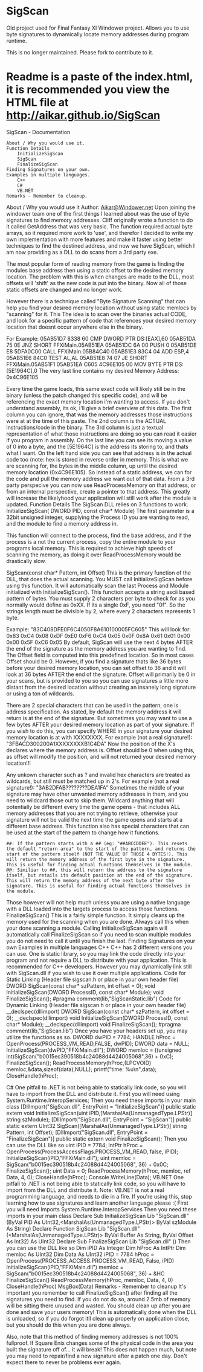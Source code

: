 SigScan
=======

Old project used for Final Fantasy XI Windower project. Allows you to use byte signatures to dynamically locate memory addresses during program runtime.


This is no longer maintained. Please fork to contribute to it.

Readme is a paste of the index.html, it is recommended you view the HTML file at http://aikar.github.io/SigScan
===========


SigScan - Documentation

    About / Why you would use it.
    Function Details
        InitializeSigScan
        SigScan
        FinalizeSigScan
    Finding Signatures on your own.
    Examples in multiple languages.
        C++
        C#
        VB.NET
    Remarks - Remember to cleanup.


About / Why you would use it
Author: Aikar@Windower.net
Upon joining the windower team one of the first things I learned about was the use of byte signatures to find memory addresses. Cliff originally wrote a function to do it called GetAddress that was very basic. The function required actual byte arrays, so it required more work to 'use', and therefor I decided to write my own implementation with more features and make it faster using better techniques to find the destined address, and now we have SigScan, which I am now providing as a DLL to do scans from a 3rd party exe.

The most popular form of reading memory from the game is finding the modules base address then using a static offset to the desired memory location. The problem with this is when changes are made to the DLL, most offsets will 'shift' as the new code is put into the binary. Now all of those static offsets are changed and no longer work.

However there is a technique called "Byte Signature Scanning" that can help you find your desired memory location without using static memlocs by "scanning" for it. This The idea is to scan over the binaries actual CODE, and look for a specific pattern of code that references your desired memory location that doesnt occur anywhere else in the binary.

For Example:
05AB51D7 8338 60 CMP DWORD PTR DS:[EAX],60 05AB51DA 75 0E JNZ SHORT FFXiMain.05AB51EA 05AB51DC 6A 00 PUSH 0 05AB51DE E8 5DFA0C00 CALL FFXiMain.05B84C40 05AB51E3 83C4 04 ADD ESP,4 05AB51E6 84C0 TEST AL,AL 05AB51E8 74 07 JE SHORT FFXiMain.05AB51F1 05AB51EA C605 4C96E105 00 MOV BYTE PTR DS:[5E1964C],0
The very last line contains my desired Memory Address: 0x4C96E105

Every time the game loads, this same exact code will likely still be in the binary (unless the patch changed this specific code), and will be referencing the exact memory location i'm wanting to access. If you don't understand assembly, its ok, i'll give a brief overview of this data. The first column you can ignore, that was the memory addresses those instructions were at at the time of this paste. The 2nd column is the ACTUAL instructions/code in the binary. The 3rd column is just a textual representation of what those instructions are doing so you can read it easier if you program in assembly. On the last line you can see its moving a value of 0 into a byte, and the [5E1964C] is the address its storing to, and thats what I want. On the left hand side you can see that address is in the actual code too (note: hex is stored in reverse order in memory. This is what we are scanning for, the bytes in the middle column, up until the desired memory location (0x4C96E105). So instead of a static address, we can for the code and pull the memory address we want out of that data. From a 3rd party perspecive you can now use ReadProcessMemory on that address, or from an internal perspective, create a pointer to that address.
This greatly will increase the likelyhood your application will still work after the module is updated.
Function Details
The SigScan DLL relies on 3 functions to work.
InitializeSigScan( DWORD PID, const char* Module)
The first parameter is a 32bit unsigned integer, supplying the Process ID you are wanting to read, and the module to find a memory address in.

This function will connect to the process, find the base address, and if the process is a not the current process, copy the entire module to your programs local memory. This is required to achieve high speeds of scanning the memory, as doing it over ReadProcessMemory would be drastically slow.

SigScan(const char* Pattern, int Offset)
This is the primary function of the DLL, that does the actual scanning. You MUST call InitializeSigScan before using this function. It will automatically scan the last Process and Module initialized with InitializeSigScan(). This function accepts a string ascii based pattern of bytes. You must supply 2 characters per byte to check for as you normally would define as 0xXX. If its a single 0xF, you need "0f". So the strings length must be divisible by 2, where every 2 characters represents 1 byte.

Example: "83C408DFE0F6C4050F8A610100005FC605"
This will look for: 0x83 0xC4 0x08 0xDF 0xE0 0xF6 0xC4 0x05 0x0F 0x8A 0x61 0x01 0x00 0x00 0x5F 0xC6 0x05
By default, SigScan will use the next 4 bytes AFTER the end of the signature as the memory address you are wanting to find.
The Offset field is computed into this predefined location. So in most cases Offset should be 0. However, if you find a signature thats like 36 bytes before your desired memory location, you can set offset to 36 and it will look at 36 bytes AFTER the end of the signature. Offset will primarily be 0 in your scans, but is provided to you so you can use signatures a little more distant from the desired location without creating an insanely long signature or using a ton of wildcards.

There are 2 special characters that can be used in the pattern, one is address specification. As stated, by default the memory address it will return is at the end of the signature. But sometimes you may want to use a few bytes AFTER your desired memory location as part of your signature. If you wish to do this, you can specify WHERE in your signature your desired memory location is at with XXXXXXXX,
For example (not a real signature!): "3FBACD300200A1XXXXXXXXB1C4DA"
Now the position of the X's declares where the memory address is. Offset should be 0 when using this, as offset will modify the position, and will not returned your desired memory location!!!

Any unkown character such as ? and invalid hex characters are treated as wildcards, but still must be matched up in 2's.
For example (not a real signature!): "3AB2DFAB????????DEA1FA"
Sometimes the middle of your signature may have other unwanted memory addresses in them, and you need to wildcard those out to skip them. Wildcard anything that will potentially be different every time the game opens - that includes ALL memory addresses that you are not trying to retrieve, otherwise your signature will not be valid the next time the game opens and starts at a different base address.
This function also has special characters that can be used at the start of the pattern to change how it functions.

    ##: If the pattern starts with a ## (eg: "##ABCCDDEE"). This resets the default "return area" to the start of the pattern, and returns the start of the pattern itself (NOT THE VALUE OF THOSE 4 BYTES!). This will return the memory address of the first byte in the signature. This is useful for finding actual functions themselves in the module.
    @@: Similiar to ##, this will return the address to the signature itself, but retails its default position at the end of the signature. This will return the memory address of the next byte after the signature. This is useful for finding actual functions themselves in the module.

Those however will not help much unless you are using a native language with a DLL loaded into the targets process to access those functions.
FinalizeSigScan()
This is a fairly simple function. It simply cleans up the memory used for the scanning when you are done. Always call this when your done scanning a module. Calling InitializeSigScan again will automatically call FinalizeSigScan so if you need to scan multiple modules you do not need to call it until you finish the last.
Finding Signatures on your own
Examples in multiple languages
C++
C++ has 2 different versions you can use. One is static library, so you may link the code directly into your program and not require a DLL to distribute with your application. This is recommended for C++ developers. However you may dynamically link still with SigScan.dll if you wish to use it over multiple applications.
Code for Static Linking (Header file sigscan.h or place in your own header file)
DWORD SigScan(const char* szPattern, int offset = 0); void InitializeSigScan(DWORD ProcessID, const char* Module); void FinalizeSigScan(); #pragma comment(lib,"SigScanStatic.lib")
Code for Dynamic Linking (Header file sigscan.h or place in your own header file)
__declspec(dllimport) DWORD SigScan(const char* szPattern, int offset = 0); __declspec(dllimport) void InitializeSigScan(DWORD ProcessID, const char* Module); __declspec(dllimport) void FinalizeSigScan(); #pragma comment(lib,"SigScan.lib")
Once you have your headers set up, you may utilize the functions as so.
DWORD dwPID = 7784; HANDLE hProc = OpenProcess(PROCESS_VM_READ,FALSE, dwPID); DWORD data = NULL; InitializeSigScan(dwPID,"FFXiMain.dll"); DWORD memloc = ((unsigned int)SigScan("b0015ec390518b4c24088d4424005068",36) + 0xC); FinalizeSigScan(); ReadProcessMemory(hProc,(LPCVOID) memloc,&data,sizeof(data),NULL); printf("time: %u\n",data); CloseHandle(hProc);


C#
One pitfall to .NET is not being able to statically link code, so you will have to import from the DLL and distribute it.
First you will need
using System.Runtime.InteropServices;
Then you need these imports in your main class
[DllImport("SigScan.dll", EntryPoint = "InitializeSigScan")] public static extern void InitializeSigScan(uint iPID,[MarshalAs(UnmanagedType.LPStr)] string szModule); [DllImport("SigScan.dll", EntryPoint = "SigScan")] public static extern UInt32 SigScan([MarshalAs(UnmanagedType.LPStr)] string Pattern, int Offset); [DllImport("SigScan.dll", EntryPoint = "FinalizeSigScan")] public static extern void FinalizeSigScan();
Then you can use the DLL like so
uint iPID = 7784; IntPtr hProc = OpenProcess(ProcessAccessFlags.PROCESS_VM_READ, false, iPID); InitializeSigScan(iPID,"FFXiMain.dll"); uint memloc = SigScan("b0015ec390518b4c24088d4424005068", 36) + 0x0C; FinalizeSigScan(); uint Data = 0; ReadProcessMemory(hProc, memloc, ref Data, 4, 0); CloseHandle(hProc); Console.WriteLine(Data);
VB.NET
One pitfall to .NET is not being able to statically link code, so you will have to import from the DLL and distribute it.
Note: VB.NET is not a real programming language, and needs to die in a fire. If you're using this, stop learning how to use signatures and learn another language please :(
First you will need
Imports System.Runtime.InteropServices
Then you need these imports in your main class
Declare Sub InitializeSigScan Lib "SigScan.dll" (ByVal PID As UInt32,<MarshalAs(UnmanagedType.LPStr)> ByVal szModule As String) Declare Function SigScan Lib "SigScan.dll" (<MarshalAs(UnmanagedType.LPStr)> ByVal Buffer As String, ByVal Offset As Int32) As UInt32 Declare Sub FinalizeSigScan Lib "SigScan.dll" ()
Then you can use the DLL like so
Dim iPID As Integer Dim hProc As IntPtr Dim memloc As UInt32 Dim Data As UInt32 iPID = 7784 hProc = OpenProcess(PROCESS_ACCESS.PROCESS_VM_READ, False, iPID) InitializeSigScan(iPID,"FFXiMain.dll") memloc = SigScan("b0015ec390518b4c24088d4424005068", 36) + &HC FinalizeSigScan() ReadProcessMemory(hProc, memloc, Data, 4, 0) CloseHandle(hProc) MsgBox(Data)
Remarks - Remember to cleanup
It's important you remember to call FinalizeSigScan() after finding all the signatures you need to find. If you do not do so, around 2.5mb of memory will be sitting there unused and wasted. You should clean up after you are done and save your users memory! This is automatically done when the DLL is unloaded, so if you do forgot itll clean up properly on application close, but you should do this when you are done always.

Also, note that this method of finding memory addresses is not 100% fullproof. If Square Enix changes some of the physical code in the area you built the signature off of... it will break! This does not happen much, but note you may need to repair/find a new signature after a patch one day. Don't expect there to never be problems ever again.
